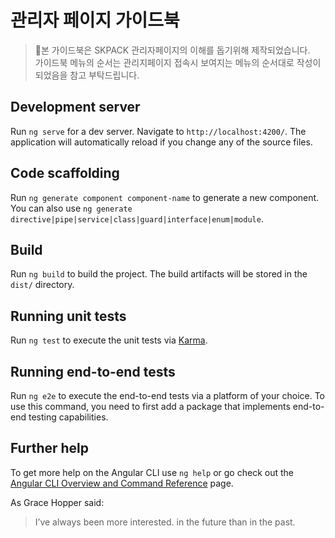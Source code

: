 # 관리자 페이지 가이드북

>본 가이드북은 SKPACK 관리자페이지의 이해를 돕기위해 제작되었습니다.  
>가이드북 메뉴의 순서는 관리지페이지 접속시 보여지는 메뉴의 순서대로 작성이 되었음을 참고 부탁드립니다.  

## Development server

Run `ng serve` for a dev server. Navigate to `http://localhost:4200/`. The application will automatically reload if you change any of the source files.

## Code scaffolding

Run `ng generate component component-name` to generate a new component. You can also use `ng generate directive|pipe|service|class|guard|interface|enum|module`.

## Build

Run `ng build` to build the project. The build artifacts will be stored in the `dist/` directory.

## Running unit tests

Run `ng test` to execute the unit tests via [Karma](https://karma-runner.github.io).

## Running end-to-end tests

Run `ng e2e` to execute the end-to-end tests via a platform of your choice. To use this command, you need to first add a package that implements end-to-end testing capabilities.

## Further help

To get more help on the Angular CLI use `ng help` or go check out the [Angular CLI Overview and Command Reference](https://angular.io/cli) page.



As Grace Hopper said: 

> I’ve always been more interested. 
> in the future than in the past.

